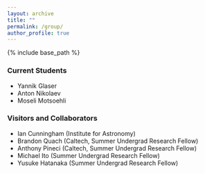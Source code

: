 ```yaml
---
layout: archive
title: ""
permalink: /group/
author_profile: true
---
```


{% include base_path %}

### Current Students  
- Yannik Glaser  
- Anton Nikolaev  
- Moseli Motsoehli  

### Visitors and Collaborators  
- Ian Cunningham (Institute for Astronomy)  
- Brandon Quach (Caltech, Summer Undergrad Research Fellow)  
- Anthony Pineci (Caltech, Summer Undergrad Research Fellow)  
- Michael Ito (Summer Undergrad Research Fellow)  
- Yusuke Hatanaka (Summer Undergrad Research Fellow)  
